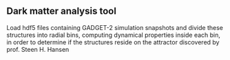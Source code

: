 
## Dark matter analysis tool
Load hdf5 files containing GADGET-2 simulation snapshots
and divide these structures into radial bins,
computing dynamical properties inside each bin,
in order to determine if the structures reside on the attractor
discovered by prof. Steen H. Hansen
